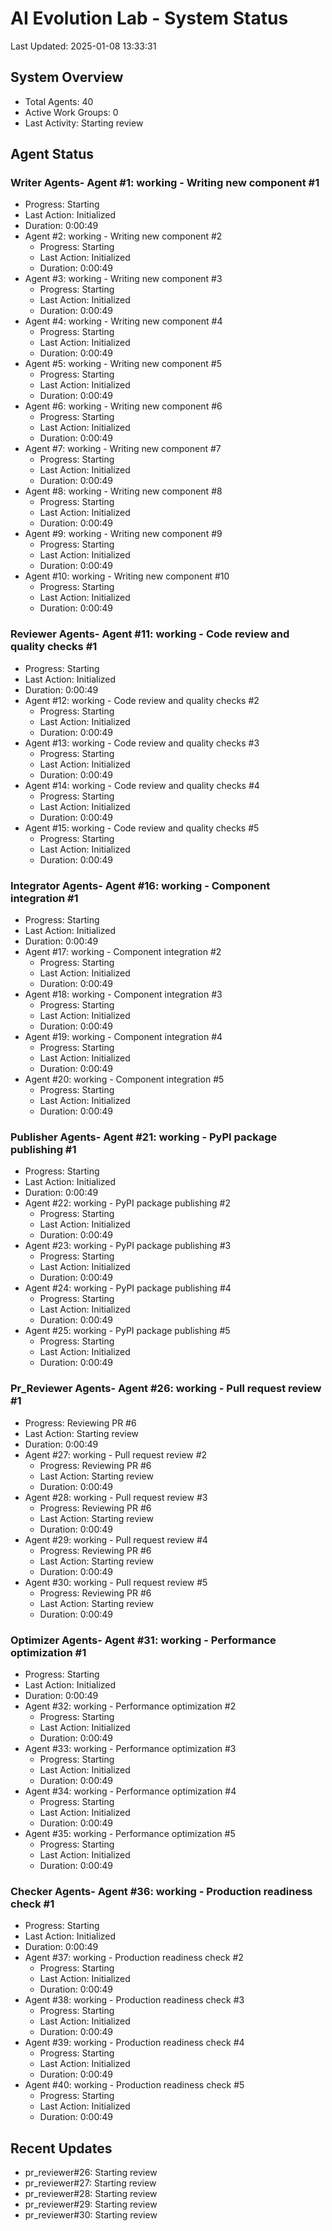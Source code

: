 # AI Evolution Lab - System Status
Last Updated: 2025-01-08 13:33:31

## System Overview
- Total Agents: 40
- Active Work Groups: 0
- Last Activity: Starting review

## Agent Status

### Writer Agents- Agent #1: working - Writing new component #1
  - Progress: Starting
  - Last Action: Initialized
  - Duration: 0:00:49
- Agent #2: working - Writing new component #2
  - Progress: Starting
  - Last Action: Initialized
  - Duration: 0:00:49
- Agent #3: working - Writing new component #3
  - Progress: Starting
  - Last Action: Initialized
  - Duration: 0:00:49
- Agent #4: working - Writing new component #4
  - Progress: Starting
  - Last Action: Initialized
  - Duration: 0:00:49
- Agent #5: working - Writing new component #5
  - Progress: Starting
  - Last Action: Initialized
  - Duration: 0:00:49
- Agent #6: working - Writing new component #6
  - Progress: Starting
  - Last Action: Initialized
  - Duration: 0:00:49
- Agent #7: working - Writing new component #7
  - Progress: Starting
  - Last Action: Initialized
  - Duration: 0:00:49
- Agent #8: working - Writing new component #8
  - Progress: Starting
  - Last Action: Initialized
  - Duration: 0:00:49
- Agent #9: working - Writing new component #9
  - Progress: Starting
  - Last Action: Initialized
  - Duration: 0:00:49
- Agent #10: working - Writing new component #10
  - Progress: Starting
  - Last Action: Initialized
  - Duration: 0:00:49

### Reviewer Agents- Agent #11: working - Code review and quality checks #1
  - Progress: Starting
  - Last Action: Initialized
  - Duration: 0:00:49
- Agent #12: working - Code review and quality checks #2
  - Progress: Starting
  - Last Action: Initialized
  - Duration: 0:00:49
- Agent #13: working - Code review and quality checks #3
  - Progress: Starting
  - Last Action: Initialized
  - Duration: 0:00:49
- Agent #14: working - Code review and quality checks #4
  - Progress: Starting
  - Last Action: Initialized
  - Duration: 0:00:49
- Agent #15: working - Code review and quality checks #5
  - Progress: Starting
  - Last Action: Initialized
  - Duration: 0:00:49

### Integrator Agents- Agent #16: working - Component integration #1
  - Progress: Starting
  - Last Action: Initialized
  - Duration: 0:00:49
- Agent #17: working - Component integration #2
  - Progress: Starting
  - Last Action: Initialized
  - Duration: 0:00:49
- Agent #18: working - Component integration #3
  - Progress: Starting
  - Last Action: Initialized
  - Duration: 0:00:49
- Agent #19: working - Component integration #4
  - Progress: Starting
  - Last Action: Initialized
  - Duration: 0:00:49
- Agent #20: working - Component integration #5
  - Progress: Starting
  - Last Action: Initialized
  - Duration: 0:00:49

### Publisher Agents- Agent #21: working - PyPI package publishing #1
  - Progress: Starting
  - Last Action: Initialized
  - Duration: 0:00:49
- Agent #22: working - PyPI package publishing #2
  - Progress: Starting
  - Last Action: Initialized
  - Duration: 0:00:49
- Agent #23: working - PyPI package publishing #3
  - Progress: Starting
  - Last Action: Initialized
  - Duration: 0:00:49
- Agent #24: working - PyPI package publishing #4
  - Progress: Starting
  - Last Action: Initialized
  - Duration: 0:00:49
- Agent #25: working - PyPI package publishing #5
  - Progress: Starting
  - Last Action: Initialized
  - Duration: 0:00:49

### Pr_Reviewer Agents- Agent #26: working - Pull request review #1
  - Progress: Reviewing PR #6
  - Last Action: Starting review
  - Duration: 0:00:49
- Agent #27: working - Pull request review #2
  - Progress: Reviewing PR #6
  - Last Action: Starting review
  - Duration: 0:00:49
- Agent #28: working - Pull request review #3
  - Progress: Reviewing PR #6
  - Last Action: Starting review
  - Duration: 0:00:49
- Agent #29: working - Pull request review #4
  - Progress: Reviewing PR #6
  - Last Action: Starting review
  - Duration: 0:00:49
- Agent #30: working - Pull request review #5
  - Progress: Reviewing PR #6
  - Last Action: Starting review
  - Duration: 0:00:49

### Optimizer Agents- Agent #31: working - Performance optimization #1
  - Progress: Starting
  - Last Action: Initialized
  - Duration: 0:00:49
- Agent #32: working - Performance optimization #2
  - Progress: Starting
  - Last Action: Initialized
  - Duration: 0:00:49
- Agent #33: working - Performance optimization #3
  - Progress: Starting
  - Last Action: Initialized
  - Duration: 0:00:49
- Agent #34: working - Performance optimization #4
  - Progress: Starting
  - Last Action: Initialized
  - Duration: 0:00:49
- Agent #35: working - Performance optimization #5
  - Progress: Starting
  - Last Action: Initialized
  - Duration: 0:00:49

### Checker Agents- Agent #36: working - Production readiness check #1
  - Progress: Starting
  - Last Action: Initialized
  - Duration: 0:00:49
- Agent #37: working - Production readiness check #2
  - Progress: Starting
  - Last Action: Initialized
  - Duration: 0:00:49
- Agent #38: working - Production readiness check #3
  - Progress: Starting
  - Last Action: Initialized
  - Duration: 0:00:49
- Agent #39: working - Production readiness check #4
  - Progress: Starting
  - Last Action: Initialized
  - Duration: 0:00:49
- Agent #40: working - Production readiness check #5
  - Progress: Starting
  - Last Action: Initialized
  - Duration: 0:00:49


## Recent Updates
- pr_reviewer#26: Starting review
- pr_reviewer#27: Starting review
- pr_reviewer#28: Starting review
- pr_reviewer#29: Starting review
- pr_reviewer#30: Starting review
